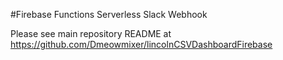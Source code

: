 #Firebase Functions Serverless Slack Webhook

Please see main repository README at https://github.com/Dmeowmixer/lincolnCSVDashboardFirebase
